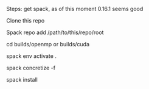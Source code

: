 Steps: get spack, as of this moment 0.16.1 seems good

Clone this repo

Spack repo add /path/to/this/repo/root

cd builds/openmp or builds/cuda

spack env activate .

spack concretize -f

spack install
